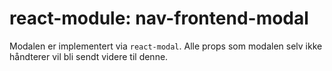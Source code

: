 # react-module: nav-frontend-modal

Modalen er implementert via `react-modal`. 
Alle props som modalen selv ikke håndterer vil bli sendt videre til denne. 
